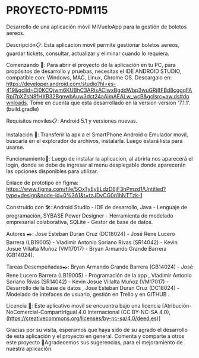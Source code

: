 # PROYECTO-PDM115
Desarrollo de una aplicación móvil MiVueloApp para la gestión de boletos aereos.

Descripción📋: Esta aplicacion movil permite gestionar boletos aereos, guardar tickets, consultar, actualizar y eliminar cuando lo requiera. 

Comenzando 🚀: Para abrir el proyecto de la aplicación en tu PC, para propósitos de desarrollo y pruebas, necesitas el IDE ANDROID STUDIO, compatible con: Windows, MAC, Linux, Chrome OS. Descargalo en: https://developer.android.com/studio?hl=es-419&gclid=Cj0KCQjwm6KUBhC3ARIsACIwxBgddWbp3wuGRj8FBd8cggqFARpi7pXZsN8fHXB32BgnwbAuw3dct24aAimAEALw_wcB&gclsrc=aw.ds#downloads. Tome en cuenta que esta desarrollado en la version version '7.1.1'. (build.gradle)


Requisitos moviles📋: Android 5.1 y versiones nuevas.


Instalación 🔧: Transferir la apk a el SmartPhone Android o Emulador movil, buscarla en el explorador de archivos, instalarla. Luego estará lista para usarse.


Funcionamiento🔧: Luego de instalar la aplicacion, al abrirla nos aparecerá el login, donde se debe de ingresar al menu desplegable donde aparecerán las opciones disponibles para utilizar.


Enlace de prototipo en figma: https://www.figma.com/file/5OxTyEyELdzD6jF3hPmzd1/Untitled?type=design&node-id=0%3A1&t=tzJDvCG0n1hNTTzk-1


Construido con 🛠️: Android Studio - IDE de desarrollo, Java - Lenguaje de programación, SYBASE Power Designer - Herramienta de modelado empresarial colaborativa, SQLite - Gestor de base de datos.


Autores ✒️: Jose Esteban Duran Cruz (DC18024) - José Rene Lucero Barrera (LB19005) - Vladimir Antonio Soriano Rivas (SR14042) - Kevin Josue Villalta Muñoz (VM17017) - Bryan Armando Grande Barrera (GB14024).


Tareas Desempeñadas✒️: Bryan Armando Grande Barrera (GB14024) - José Rene Lucero Barrera (LB19005) - Programación de la app , 
Vladimir Antonio Soriano Rivas (SR14042) - Kevin Josue Villalta Muñoz (VM17017) - Desarrollo de la base de datos , 
Jose Esteban Duran Cruz (DC18024) - Modelado de intefaces de usuario, gestión en Trello y en GITHUB .


Licencia 📄: Este aplicativo movil se encuentra bajo una licencia [Atribución-NoComercial-CompartirIgual 4.0 Internacional (CC BY-NC-SA 4.0),(https://creativecommons.org/licenses/by-nc-sa/4.0/deed.es)]


Gracias por su visita, esperamos que haya sido de su agrado el desarrollo de esta aplicación y el proyecto en general.
Comenta y comparte a otros este proyecto 📢Agradecemos sus sugerencias, para el mejoramiento de nuestra aplicación.

